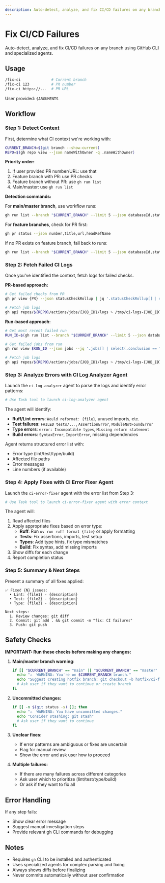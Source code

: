 ```yaml
---
description: Auto-detect, analyze, and fix CI/CD failures on any branch
---
```


# Fix CI/CD Failures

Auto-detect, analyze, and fix CI/CD failures on any branch using GitHub CLI and specialized agents.

## Usage

```bash
/fix-ci              # Current branch
/fix-ci 123          # PR number
/fix-ci https://...  # PR URL
```

User provided: `$ARGUMENTS`

## Workflow

### Step 1: Detect Context

First, determine what CI context we're working with:

```bash
CURRENT_BRANCH=$(git branch --show-current)
REPO=$(gh repo view --json nameWithOwner -q .nameWithOwner)
```

**Priority order:**
1. If user provided PR number/URL: use that
2. Feature branch with PR: use PR checks
3. Feature branch without PR: use `gh run list`
4. Main/master: use `gh run list`

**Detection commands:**

For **main/master branch**, use workflow runs:
```bash
gh run list --branch "$CURRENT_BRANCH" --limit 5 --json databaseId,status,conclusion,name
```

For **feature branches**, check for PR first:
```bash
gh pr status --json number,title,url,headRefName
```

If no PR exists on feature branch, fall back to runs:
```bash
gh run list --branch "$CURRENT_BRANCH" --limit 5 --json databaseId,status,conclusion,name
```

### Step 2: Fetch Failed CI Logs

Once you've identified the context, fetch logs for failed checks.

**PR-based approach:**
```bash
# Get failed checks from PR
gh pr view {PR} --json statusCheckRollup | jq '.statusCheckRollup[] | select(.conclusion == "FAILURE")'

# Fetch job logs
gh api repos/${REPO}/actions/jobs/{JOB_ID}/logs > /tmp/ci-logs-{JOB_ID}.txt
```

**Run-based approach:**
```bash
# Get most recent failed run
RUN_ID=$(gh run list --branch "$CURRENT_BRANCH" --limit 5 --json databaseId,conclusion --jq '[.[] | select(.conclusion == "failure")][0].databaseId')

# Get failed jobs from run
gh run view $RUN_ID --json jobs --jq '.jobs[] | select(.conclusion == "failure")'

# Fetch job logs
gh api repos/${REPO}/actions/jobs/{JOB_ID}/logs > /tmp/ci-logs-{JOB_ID}.txt
```

### Step 3: Analyze Errors with CI Log Analyzer Agent

Launch the `ci-log-analyzer` agent to parse the logs and identify error patterns:

```bash
# Use Task tool to launch ci-log-analyzer agent
```

The agent will identify:
- **Ruff/Lint errors**: `Would reformat: {file}`, unused imports, etc.
- **Test failures**: `FAILED tests/...`, `AssertionError`, `ModuleNotFoundError`
- **Type errors**: `error: Incompatible types`, `Missing return statement`
- **Build errors**: `SyntaxError`, `ImportError`, missing dependencies

Agent returns structured error list with:
- Error type (lint/test/type/build)
- Affected file paths
- Error messages
- Line numbers (if available)

### Step 4: Apply Fixes with CI Error Fixer Agent

Launch the `ci-error-fixer` agent with the error list from Step 3:

```bash
# Use Task tool to launch ci-error-fixer agent with error context
```

The agent will:
1. Read affected files
2. Apply appropriate fixes based on error type:
   - **Ruff**: Run `uv run ruff format {file}` or apply formatting
   - **Tests**: Fix assertions, imports, test setup
   - **Types**: Add type hints, fix type mismatches
   - **Build**: Fix syntax, add missing imports
3. Show diffs for each change
4. Report completion status

### Step 5: Summary & Next Steps

Present a summary of all fixes applied:

```
✅ Fixed {N} issues:
  • Lint: {file1} - {description}
  • Test: {file2} - {description}
  • Type: {file3} - {description}

Next steps:
  1. Review changes: git diff
  2. Commit: git add . && git commit -m "fix: CI failures"
  3. Push: git push
```

## Safety Checks

**IMPORTANT: Run these checks before making any changes:**

1. **Main/master branch warning:**
   ```bash
   if [[ "$CURRENT_BRANCH" == "main" || "$CURRENT_BRANCH" == "master" ]]; then
     echo "⚠️  WARNING: You're on $CURRENT_BRANCH branch."
     echo "Suggest creating hotfix branch: git checkout -b hotfix/ci-fixes"
     # Ask user if they want to continue or create branch
   fi
   ```

2. **Uncommitted changes:**
   ```bash
   if [[ -n $(git status -s) ]]; then
     echo "⚠️  WARNING: You have uncommitted changes."
     echo "Consider stashing: git stash"
     # Ask user if they want to continue
   fi
   ```

3. **Unclear fixes:**
   - If error patterns are ambiguous or fixes are uncertain
   - Flag for manual review
   - Show the error and ask user how to proceed

4. **Multiple failures:**
   - If there are many failures across different categories
   - Ask user which to prioritize (lint/test/type/build)
   - Or ask if they want to fix all

## Error Handling

If any step fails:
- Show clear error message
- Suggest manual investigation steps
- Provide relevant gh CLI commands for debugging

## Notes

- Requires `gh` CLI to be installed and authenticated
- Uses specialized agents for complex parsing and fixing
- Always shows diffs before finalizing
- Never commits automatically without user confirmation
